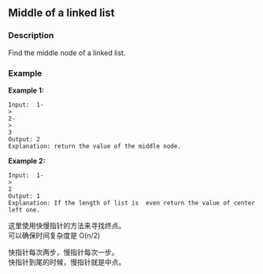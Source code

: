 ## Middle of a linked list

### Description

Find the middle node of a linked list.

### Example

**Example 1:**

```
Input:  1-
>
2-
>
3
Output: 2	
Explanation: return the value of the middle node.

```

**Example 2:**

```
Input:  1-
>
2
Output: 1	
Explanation: If the length of list is  even return the value of center left one.	

```

  




这里使用快慢指针的方法来寻找终点。  
可以确保时间复杂度是 O\(n/2\)

快指针每次两步，慢指针每次一步。  
快指针到尾的时候，慢指针就是中点。

